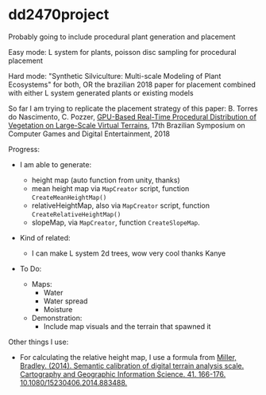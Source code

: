 # dd2470project
Probably going to include procedural plant generation and placement

Easy mode: L system for plants, poisson disc sampling for procedural placement

Hard mode: "Synthetic Silviculture: Multi-scale Modeling of Plant Ecosystems" for both, OR the brazilian 2018 paper for placement combined with either L system generated plants or existing models

So far I am trying to replicate the placement strategy of this paper: B. Torres do Nascimento, C. Pozzer, [GPU-Based Real-Time Procedural Distribution of Vegetation on Large-Scale Virtual Terrains](https://www.sbgames.org/sbgames2018/files/papers/ComputacaoFull/188348.pdf ), 17th Brazilian Symposium on Computer Games and Digital Entertainment, 2018

Progress: 

* I am able to generate:
  - height map (auto function from unity, thanks)
  - mean height map via `MapCreator` script, function `CreateMeanHeightMap()`
  - relativeHeightMap, also via `MapCreator` script, function `CreateRelativeHeightMap()`
  - slopeMap, via `MapCreator`, function `CreateSlopeMap`. 

* Kind of related:
  - I can make L system 2d trees, wow very cool thanks Kanye
 
* To Do:
  - Maps:
     - Water
     - Water spread
     - Moisture
  - Demonstration:
     - Include map visuals and the terrain that spawned it
  
Other things I use: 
* For calculating the relative height map, I use a formula from [Miller, Bradley. (2014). Semantic calibration of digital terrain analysis scale. Cartography and Geographic Information Science. 41. 166-176. 10.1080/15230406.2014.883488.](https://www.researchgate.net/publication/261550103_Semantic_calibration_of_digital_terrain_analysis_scale)
